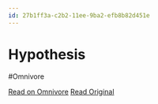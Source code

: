 ```yaml
---
id: 27b1ff3a-c2b2-11ee-9ba2-efb8b82d451e
---
```


# Hypothesis
#Omnivore

[Read on Omnivore](https://omnivore.app/me/hypothesis-18d6fd2a427)
[Read Original](https://hypothes.is/a/0BcGbMKxEe6jq9s6OZlGlw)

